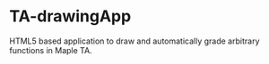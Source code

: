 # TA-drawingApp

HTML5 based application to draw and automatically grade arbitrary functions in Maple TA. 

